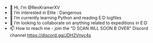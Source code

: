 - 👋 Hi, I’m @RexKramerXV
- 👀 I’m interested in Elite : Dangerous
- 🌱 I’m currently learning Python and reading E:D logfiles
- 💞️ I’m looking to collaborate on anything related to expeditions in E:D
- 📫 How to reach me - join the "D SCAN WLL SOON B OVER" Discord channel https://discord.gg/JDH2Vnyc4s

<!---
RexKramerXV/RexKramerXV is a ✨ special ✨ repository because its `README.md` (this file) appears on your GitHub profile.
You can click the Preview link to take a look at your changes.
--->
